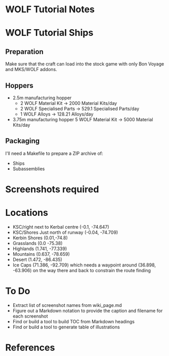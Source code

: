 # WOLF Tutorial Notes

# WOLF Tutorial Ships

## Preparation

Make sure that the craft can load into the stock game with only Bon Voyage and MKS/WOLF addons.

## Hoppers

 + 2.5m manufacturing hopper
   + 2 WOLF Material Kit -> 2000 Material Kits/day
   + 2 WOLF Specialised Parts -> 529.1 Specialised Parts/day
   + 1 WOLF Alloys -> 128.21 Alloys/day
 + 3.75m manufacturing hopper 5 WOLF Material Kit -> 5000 Material Kits/day

## Packaging

I'll need a Makefile to prepare a ZIP archive of:

  + Ships
  + Subassemblies

# Screenshots required

# Locations

  + KSC/right next to Kerbal centre (-0.1, -74.647)
  + KSC/Shores Just north of runway (-0.04, -74.709)
  + Kerbin Shores (0.01,-74.8)
  + Grasslands (0.0 -75.38)
  + Highlands (1.741, -77.339)
  + Mountains (0.637, -78.659)
  + Desert (1.472, -86.435)
  + Ice Caps (71.386, -92.709) which needs a waypoint around (36.898, -63.906) on the way there and back to constrain the route finding

# To Do

 + Extract list of screenshot names from wiki_page.md
 + Figure out a Markdown notation to provide the caption and filename for each screenshot
 + Find or build a tool to build TOC from Markdown headings
 + Find or build a tool to generate table of illustrations

# References

[KSPFORUMMKS]: https://forum.kerbalspaceprogram.com/index.php?/topic/154587-111x-modular-kolonization-system-mks/ "KSP Forum: MKS Announcement Thread"
[WOLFIWPC]: https://github.com/UmbraSpaceIndustries/MKS/wiki/WOLF-%E2%80%94-Industry-without-the-part-count "WOLF: Industry without the part count"
[MRWOLFTS]: https://github.com/MaraRinn/WOLF-Tutorial-Ships "Mara Rinn's WOLF Tutorial Ships repository"
[BCRESDIAG]: https://forum.kerbalspaceprogram.com/index.php?/topic/154587-111x-modular-kolonization-system-mks/&do=findComment&comment=4026544 "bigcalm's resource diagram"
